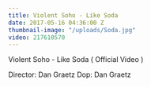 ```yaml
---
title: Violent Soho - Like Soda
date: 2017-05-16 04:36:00 Z
thumbnail-image: "/uploads/Soda.jpg"
video: 217610570
---
```


Violent Soho - Like Soda ( Official Video )

Director: Dan Graetz
Dop: Dan Graetz